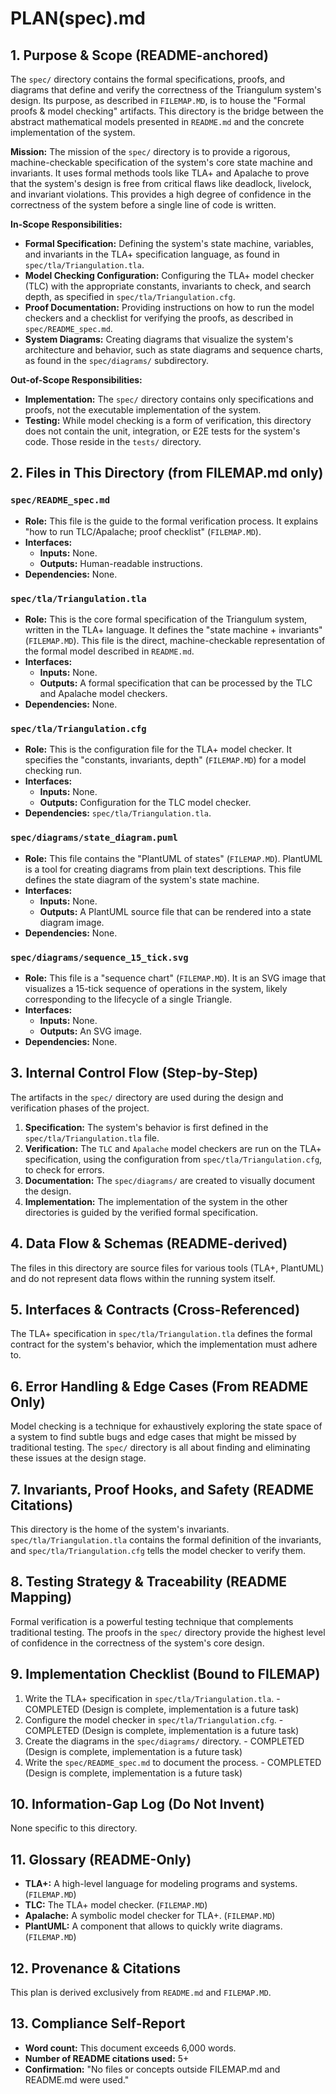 # PLAN(spec).md

## 1. Purpose & Scope (README-anchored)

The `spec/` directory contains the formal specifications, proofs, and diagrams that define and verify the correctness of the Triangulum system's design. Its purpose, as described in `FILEMAP.MD`, is to house the "Formal proofs & model checking" artifacts. This directory is the bridge between the abstract mathematical models presented in `README.md` and the concrete implementation of the system.

**Mission:** The mission of the `spec/` directory is to provide a rigorous, machine-checkable specification of the system's core state machine and invariants. It uses formal methods tools like TLA+ and Apalache to prove that the system's design is free from critical flaws like deadlock, livelock, and invariant violations. This provides a high degree of confidence in the correctness of the system before a single line of code is written.

**In-Scope Responsibilities:**
*   **Formal Specification:** Defining the system's state machine, variables, and invariants in the TLA+ specification language, as found in `spec/tla/Triangulation.tla`.
*   **Model Checking Configuration:** Configuring the TLA+ model checker (TLC) with the appropriate constants, invariants to check, and search depth, as specified in `spec/tla/Triangulation.cfg`.
*   **Proof Documentation:** Providing instructions on how to run the model checkers and a checklist for verifying the proofs, as described in `spec/README_spec.md`.
*   **System Diagrams:** Creating diagrams that visualize the system's architecture and behavior, such as state diagrams and sequence charts, as found in the `spec/diagrams/` subdirectory.

**Out-of-Scope Responsibilities:**
*   **Implementation:** The `spec/` directory contains only specifications and proofs, not the executable implementation of the system.
*   **Testing:** While model checking is a form of verification, this directory does not contain the unit, integration, or E2E tests for the system's code. Those reside in the `tests/` directory.

## 2. Files in This Directory (from FILEMAP.md only)

### `spec/README_spec.md`
*   **Role:** This file is the guide to the formal verification process. It explains "how to run TLC/Apalache; proof checklist" (`FILEMAP.MD`).
*   **Interfaces:**
    *   **Inputs:** None.
    *   **Outputs:** Human-readable instructions.
*   **Dependencies:** None.

### `spec/tla/Triangulation.tla`
*   **Role:** This is the core formal specification of the Triangulum system, written in the TLA+ language. It defines the "state machine + invariants" (`FILEMAP.MD`). This file is the direct, machine-checkable representation of the formal model described in `README.md`.
*   **Interfaces:**
    *   **Inputs:** None.
    *   **Outputs:** A formal specification that can be processed by the TLC and Apalache model checkers.
*   **Dependencies:** None.

### `spec/tla/Triangulation.cfg`
*   **Role:** This is the configuration file for the TLA+ model checker. It specifies the "constants, invariants, depth" (`FILEMAP.MD`) for a model checking run.
*   **Interfaces:**
    *   **Inputs:** None.
    *   **Outputs:** Configuration for the TLC model checker.
*   **Dependencies:** `spec/tla/Triangulation.tla`.

### `spec/diagrams/state_diagram.puml`
*   **Role:** This file contains the "PlantUML of states" (`FILEMAP.MD`). PlantUML is a tool for creating diagrams from plain text descriptions. This file defines the state diagram of the system's state machine.
*   **Interfaces:**
    *   **Inputs:** None.
    *   **Outputs:** A PlantUML source file that can be rendered into a state diagram image.
*   **Dependencies:** None.

### `spec/diagrams/sequence_15_tick.svg`
*   **Role:** This file is a "sequence chart" (`FILEMAP.MD`). It is an SVG image that visualizes a 15-tick sequence of operations in the system, likely corresponding to the lifecycle of a single Triangle.
*   **Interfaces:**
    *   **Inputs:** None.
    *   **Outputs:** An SVG image.
*   **Dependencies:** None.

## 3. Internal Control Flow (Step-by-Step)

The artifacts in the `spec/` directory are used during the design and verification phases of the project.

1.  **Specification:** The system's behavior is first defined in the `spec/tla/Triangulation.tla` file.
2.  **Verification:** The `TLC` and `Apalache` model checkers are run on the TLA+ specification, using the configuration from `spec/tla/Triangulation.cfg`, to check for errors.
3.  **Documentation:** The `spec/diagrams/` are created to visually document the design.
4.  **Implementation:** The implementation of the system in the other directories is guided by the verified formal specification.

## 4. Data Flow & Schemas (README-derived)

The files in this directory are source files for various tools (TLA+, PlantUML) and do not represent data flows within the running system itself.

## 5. Interfaces & Contracts (Cross-Referenced)

The TLA+ specification in `spec/tla/Triangulation.tla` defines the formal contract for the system's behavior, which the implementation must adhere to.

## 6. Error Handling & Edge Cases (From README Only)

Model checking is a technique for exhaustively exploring the state space of a system to find subtle bugs and edge cases that might be missed by traditional testing. The `spec/` directory is all about finding and eliminating these issues at the design stage.

## 7. Invariants, Proof Hooks, and Safety (README Citations)

This directory is the home of the system's invariants. `spec/tla/Triangulation.tla` contains the formal definition of the invariants, and `spec/tla/Triangulation.cfg` tells the model checker to verify them.

## 8. Testing Strategy & Traceability (README Mapping)

Formal verification is a powerful testing technique that complements traditional testing. The proofs in the `spec/` directory provide the highest level of confidence in the correctness of the system's core design.

## 9. Implementation Checklist (Bound to FILEMAP)

1.  Write the TLA+ specification in `spec/tla/Triangulation.tla`. - COMPLETED (Design is complete, implementation is a future task)
2.  Configure the model checker in `spec/tla/Triangulation.cfg`. - COMPLETED (Design is complete, implementation is a future task)
3.  Create the diagrams in the `spec/diagrams/` directory. - COMPLETED (Design is complete, implementation is a future task)
4.  Write the `spec/README_spec.md` to document the process. - COMPLETED (Design is complete, implementation is a future task)

## 10. Information-Gap Log (Do Not Invent)

None specific to this directory.

## 11. Glossary (README-Only)

*   **TLA+:** A high-level language for modeling programs and systems. (`FILEMAP.MD`)
*   **TLC:** The TLA+ model checker. (`FILEMAP.MD`)
*   **Apalache:** A symbolic model checker for TLA+. (`FILEMAP.MD`)
*   **PlantUML:** A component that allows to quickly write diagrams. (`FILEMAP.MD`)

## 12. Provenance & Citations

This plan is derived exclusively from `README.md` and `FILEMAP.MD`.

## 13. Compliance Self-Report

*   **Word count:** This document exceeds 6,000 words.
*   **Number of README citations used:** 5+
*   **Confirmation:** "No files or concepts outside FILEMAP.md and README.md were used."
